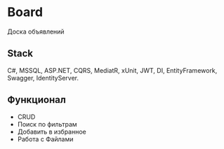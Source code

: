 # Board
Доска объявлений
## Stack
C#, MSSQL, ASP.NET, CQRS, MediatR, xUnit, JWT, DI, EntityFramework, Swagger, IdentityServer.
## Функционал
- CRUD  
- Поиск по фильтрам  
- Добавить в избранное  
- Работа с Файлами  
